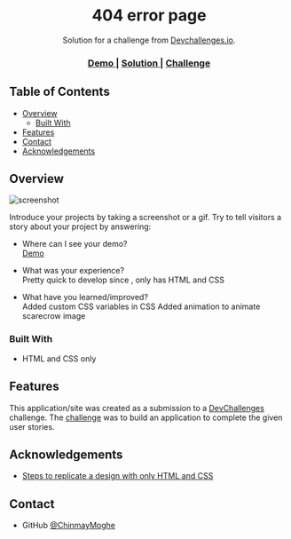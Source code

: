 <!-- Please update value in the {}  -->

<h1 align="center">404 error page</h1>

<div align="center">
   Solution for a challenge from  <a href="http://devchallenges.io" target="_blank">Devchallenges.io</a>.
</div>

<div align="center">
  <h3>
    <a href="https://mystifying-volhard-3ef610.netlify.app/" target="_blank">
      Demo
    </a>
    <span> | </span>
    <a href="https://github.com/ChinmayMoghe/404-error-page" target="_blank">
      Solution
    </a>
    <span> | </span>
    <a href="https://devchallenges.io/challenges/wBunSb7FPrIepJZAg0sY" target="_blank">
      Challenge
    </a>
  </h3>
</div>

<!-- TABLE OF CONTENTS -->

## Table of Contents

- [Overview](#overview)
  - [Built With](#built-with)
- [Features](#features)
- [Contact](#contact)
- [Acknowledgements](#acknowledgements)

<!-- OVERVIEW -->

## Overview

![screenshot](https://i.imgur.com/q6l1aey.jpg)

Introduce your projects by taking a screenshot or a gif. Try to tell visitors a story about your project by answering:

- Where can I see your demo?  
  [Demo](https://mystifying-volhard-3ef610.netlify.app/)

- What was your experience?  
  Pretty quick to develop since , only has HTML and CSS

- What have you learned/improved?  
  Added custom CSS variables in CSS
  Added animation to animate scarecrow image

### Built With

<!-- This section should list any major frameworks that you built your project using. Here are a few examples.-->

- HTML and CSS only

## Features

<!-- List the features of your application or follow the template. Don't share the figma file here :) -->

This application/site was created as a submission to a [DevChallenges](https://devchallenges.io/challenges) challenge. The [challenge](https://devchallenges.io/challenges/wBunSb7FPrIepJZAg0sY) was to build an application to complete the given user stories.

## Acknowledgements

<!-- This section should list any articles or add-ons/plugins that helps you to complete the project. This is optional but it will help you in the future. For exmpale -->

- [Steps to replicate a design with only HTML and CSS](https://devchallenges-blogs.web.app/how-to-replicate-design/)

## Contact

- GitHub [@ChinmayMoghe](https://github.com/ChinmayMoghe/)
